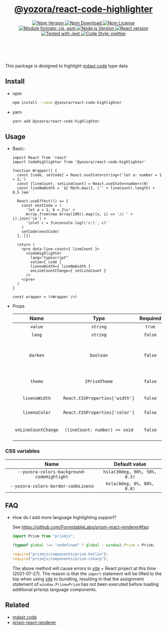 <header>
  <h1 align="center">
    <a href="https://github.com/yozorajs/yozora-react/tree/release-2.x.x/packages/react-code-highlighter#readme">@yozora/react-code-highlighter</a>
  </h1>
  <div align="center">
    <a href="https://www.npmjs.com/package/@yozora/react-code-highlighter">
      <img
        alt="Npm Version"
        src="https://img.shields.io/npm/v/@yozora/react-code-highlighter.svg"
      />
    </a>
    <a href="https://www.npmjs.com/package/@yozora/react-code-highlighter">
      <img
        alt="Npm Download"
        src="https://img.shields.io/npm/dm/@yozora/react-code-highlighter.svg"
      />
    </a>
    <a href="https://www.npmjs.com/package/@yozora/react-code-highlighter">
      <img
        alt="Npm License"
        src="https://img.shields.io/npm/l/@yozora/react-code-highlighter.svg"
      />
    </a>
    <a href="#install">
      <img
        alt="Module formats: cjs, esm"
        src="https://img.shields.io/badge/module_formats-cjs%2C%20esm-green.svg"
      />
    </a>
    <a href="https://github.com/nodejs/node">
      <img
        alt="Node.js Version"
        src="https://img.shields.io/node/v/@yozora/react-code-highlighter"
      />
    </a>
    <a href="https://github.com/facebook/react">
      <img
        alt="React version"
        src="https://img.shields.io/npm/dependency-version/@yozora/react-code-highlighter/peer/react"
      />
    </a>
    <a href="https://github.com/facebook/jest">
      <img
        alt="Tested with Jest"
        src="https://img.shields.io/badge/tested_with-jest-9c465e.svg"
      />
    </a>
    <a href="https://github.com/prettier/prettier">
      <img
        alt="Code Style: prettier"
        src="https://img.shields.io/badge/code_style-prettier-ff69b4.svg?style=flat-square"
      />
    </a>
  </div>
</header>
<br/>

This package is designed to highlight [mdast code][] type data

## Install

- npm

  ```bash
  npm install --save @yozora/react-code-highlighter
  ```

- yarn

  ```bash
  yarn add @yozora/react-code-highlighter
  ```

## Usage

- Basic:

  ```tsx
  import React from 'react'
  import CodeHighlighter from '@yozora/react-code-highlighter'

  function Wrapper() {
    const [code, setCode] = React.useState<string>('let a: number = 1 + 2;')
    const [lineCount, setLineCount] = React.useState<number>(0)
    const lineNoWidth = `${ Math.max(2, ('' + lineCount).length) + 0.5 }em`

    React.useEffect(() => {
      const nextCode = (
        'let a = 1, b = 2\n' +
        Array.from(new Array(100)).map((x, i) => '// ' + i).join('\n') +
        '\nlet c = 3\nconsole.log(\'c:\', c)'
      )
      setCode(nextCode)
    }, [])

    return (
      <pre data-line-count={ lineCount }>
        <CodeHighlighter
          lang="typescript"
          value={ code }
          linenoWidth={ lineNoWidth }
          onLineCountChange={ setLineCount }
        />
      </pre>
    )
  }

  const wrapper = (<Wrapper />)
  ```

- Props

  |        Name         |              Type              | Required |       Default       | Description                                              |
  | :-----------------: | :----------------------------: | :------: | :-----------------: | :------------------------------------------------------- |
  |       `value`       |            `string`            |  `true`  |          -          | Code content                                             |
  |       `lang`        |            `string`            | `false`  |          -          | Code language                                            |
  |      `darken`       |           `boolean`            | `false`  |          -          | Specify the default theme (vcsDarkTheme / vscLightTheme) |
  |       `theme`       |         `IPrismTheme`          | `false`  | Depends on `darken` | Code highlight theme                                     |
  |    `linenoWidth`    | `React.CSSProperties['width']` | `false`  |         `0`         | Code line number width                                   |
  |    `linenoColor`    | `React.CSSProperties['color']` | `false`  |      `#858585`      | Code line number color                                   |
  | `onLineCountChange` | `(lineCount: number) => void`  | `false`  |          -          | Callback of Code line count changing                     |

### CSS variables

|                    Name                    |        Default value         |
| :----------------------------------------: | :--------------------------: |
| `--yozora-colors-background-codeHighlight` | `hsla(30deg, 90%, 50%, 0.3)` |
|    `--yozora-colors-border-codeLineno`     |  `hsla(0deg, 0%, 80%, 0.8)`  |

## FAQ

- How do I add more language highlighting support?

  See https://github.com/FormidableLabs/prism-react-renderer#faq:

  ```javascript
  import Prism from "prismjs";

  (typeof global !== "undefined" ? global : window).Prism = Prism;

  require("prismjs/components/prism-kotlin");
  require("prismjs/components/prism-csharp");
  ```

  The above method will cause errors in [vite][] + React project at this time (2021-07-27). The
  reason is that the `import` statement will be lifted to the top when using [vite][] to bundling,
  resulting in that the assignment statement of `window.Prism=Prism` has not been executed before
  loading additional prismjs language components.

## Related

- [mdast code][]
- [prism-react-renderer][]

[mdast code]: https://github.com/syntax-tree/mdast#code
[prism-react-renderer]: https://github.com/FormidableLabs/prism-react-renderer
[vite]: https://github.com/vitejs/vite

